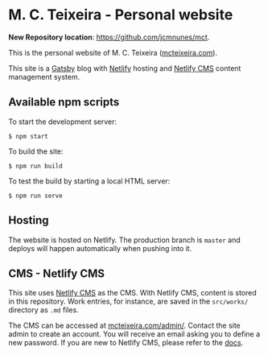 # M. C. Teixeira - Personal website

**New Repository location**: https://github.com/jcmnunes/mct. 

This is the personal website of M. C. Teixeira ([mcteixeira.com](http://mcteixeira.com/)).

This site is a [Gatsby](https://www.gatsbyjs.org/) blog with [Netlify](https://www.netlify.com)
hosting and [Netlify CMS](https://www.netlifycms.org/) content management system.

## Available npm scripts

To start the development server:

```
$ npm start
```

To build the site:

```
$ npm run build
```

To test the build by starting a local HTML server:

```
$ npm run serve
```

## Hosting

The website is hosted on Netlify. The production branch is `master` and deploys will happen
automatically when pushing into it.

## CMS - Netlify CMS

This site uses [Netlify CMS](https://www.netlifycms.org/) as the CMS. With Netlify CMS, content is
stored in this repository. Work entries, for instance, are saved in the `src/works/` directory as
`.md` files.

The CMS can be accessed at [mcteixeira.com/admin/](https://www.mcteixeira.com/admin/). Contact the
site admin to create an account. You will receive an email asking you to define a new password. If
you are new to Netlify CMS, please refer to the [docs](https://www.netlifycms.org/docs/intro).
